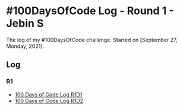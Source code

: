 # #100DaysOfCode Log - Round 1 - Jebin S

The log of my #100DaysOfCode challenge. Started on [September 27, Monday, 2021].

## Log

### R1

- [100 Days of Code Log R1D1](https://quasiengineer.dev/coding/100daysofcode/100-days-of-code-log-r1d1/)
- [100 Days of Code Log R1D2](https://quasiengineer.dev/coding/100daysofcode/100-days-of-code-log-r1d3/)
